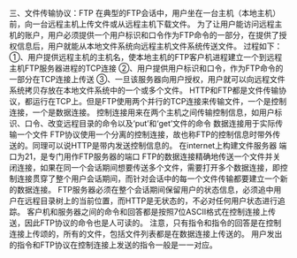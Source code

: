 三、文件传输协议：FTP
在典型的FTP会话中，用户坐在一台主机（本地主机）前，向一台远程主机上传文件或从远程主机下载文件。
为了让用户能访问远程主机的账户，用户必须提供一个用户标识和口令作为FTP命令的一部分，在提供了授权信息后，用户就能从本地文件系统向远程主机文件系统传送文件。
过程如下：
①、用户提供远程主机的主机名，使本地主机的FTP客户机进程建立一个到远程主机FTP服务器进程的TCP连接
②、用户提供用户标识和口令，作为FTP命令的一部分在TCP连接上传送
③、一旦该服务器向用户授权，用户就可以向远程文件系统拷贝存放在本地文件系统中的一个或多个文件。
HTTP和FTP都是文件传输协议，都运行在TCP上。但是FTP使用两个并行的TCP连接来传输文件，一个是控制连接，一个是数据连接。
控制连接用来在两个主机之间传输控制信息，如用户标识、口令、改变远程目录的命令以及‘put’和‘get’文件的命令
数据连接用于实际传输一个文件
FTP协议使用一个分离的控制连接，故也称FTP的控制信息时带外传送的。同理可以说HTTP是带内发送控制信息的。
在internet上构建文件服务器
端口为21，是专门用作FTP服务器的端口
FTP的数据连接精确地传送一个文件并关闭连接，如果在同一个会话期间想要传送多个文件，需要打开多个数据连接，即控制连接贯穿了整个用户会话期间，而针对会话中的每一个文件传输都要建立一个新的数据连接。
FTP服务器必须在整个会话期间保留用户的状态信息，必须追中用户在远程目录树上的当前位置，而HTTP是无状态的，不必对任何用户状态进行追踪。
客户机和服务器之间的命令和回答都是按照7位ASCII格式在控制连接上传送，因此FTP协议的命令也是人可读的。
注意，只有指令和指令的回答是在控制连接上传颂的，所有的文件，包括文件列表都是在数据连接上传送的。
用户发出的指令和FTP协议在控制连接上发送的指令一般是一一对应。
